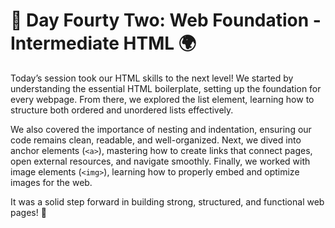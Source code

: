 # 🎯 Day Fourty Two: Web Foundation - Intermediate HTML 🌍

Today’s session took our HTML skills to the next level! We started by understanding the essential HTML boilerplate, setting up the foundation for every webpage. From there, we explored the list element, learning how to structure both ordered and unordered lists effectively.

We also covered the importance of nesting and indentation, ensuring our code remains clean, readable, and well-organized. Next, we dived into anchor elements (`<a>`), mastering how to create links that connect pages, open external resources, and navigate smoothly. Finally, we worked with image elements (`<img>`), learning how to properly embed and optimize images for the web.

It was a solid step forward in building strong, structured, and functional web pages! 🚀
